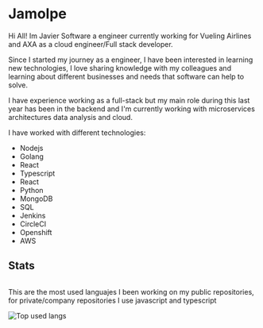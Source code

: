 # Jamolpe

Hi All! Im Javier Software a engineer currently working for Vueling Airlines and AXA as a cloud engineer/Full stack developer.

Since I started my journey as a engineer, I have been interested in learning new technologies, I love sharing knowledge with my colleagues and learning about different businesses and needs that software can help to solve.

I have experience working as a full-stack but my main role during this last year has been in the backend and I'm currently working with microservices architectures data analysis and cloud.

I have worked with different technologies:

- Nodejs
- Golang
- React
- Typescript
- React
- Python
- MongoDB
- SQL
- Jenkins
- CircleCI
- Openshift
- AWS

## Stats

![<This year stats>](https://github-readme-stats-git-masterrstaa-rickstaa.vercel.app/api?username=jamolpe&show_icons=true&theme=tokyonight&?count_private=true)

This are the most used languajes I been working on my public repositories, for private/company repositories I use javascript and typescript

![Top used langs](https://github-readme-stats-git-masterrstaa-rickstaa.vercel.app/api/top-langs/?username=jamolpe&hide=java,c%23)
